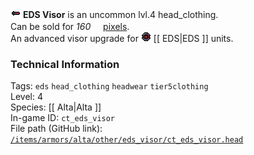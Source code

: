 ![ ](https://raw.githubusercontent.com/Ceterai/Enternia/main/items/armors/alta/other/eds_visor/icon.png) **EDS Visor** is an uncommon lvl.4 head_clothing.  
Can be sold for *160* <img src="https://starbounder.org/mediawiki/images/2/21/Pixel.png" width="12" height="16"/> [pixels](https://starbounder.org/Pixel).  
An advanced visor upgrade for ![ ](https://raw.githubusercontent.com/Ceterai/Enternia/main/items/active/unsorted/alta/loot/ct_eds_loot.png) [[ EDS|EDS ]] units.

### Technical Information

Tags: `eds` `head_clothing` `headwear` `tier5clothing`  
Level: 4  
Species: [[ Alta|Alta ]]  
In-game ID: `ct_eds_visor`  
File path (GitHub link): [`/items/armors/alta/other/eds_visor/ct_eds_visor.head`](https://github.com/Ceterai/Enternia/blob/main/items/armors/alta/other/eds_visor/ct_eds_visor.head)
